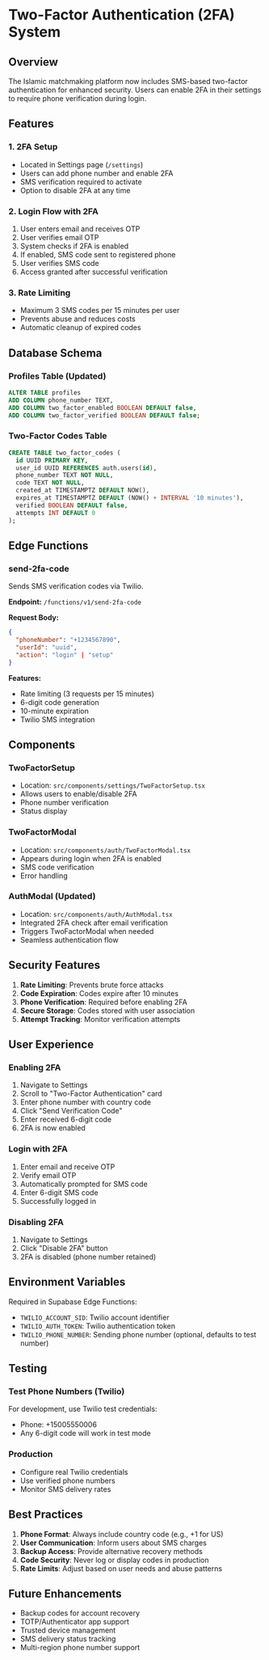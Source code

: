 # Two-Factor Authentication (2FA) System

## Overview
The Islamic matchmaking platform now includes SMS-based two-factor authentication for enhanced security. Users can enable 2FA in their settings to require phone verification during login.

## Features

### 1. 2FA Setup
- Located in Settings page (`/settings`)
- Users can add phone number and enable 2FA
- SMS verification required to activate
- Option to disable 2FA at any time

### 2. Login Flow with 2FA
1. User enters email and receives OTP
2. User verifies email OTP
3. System checks if 2FA is enabled
4. If enabled, SMS code sent to registered phone
5. User verifies SMS code
6. Access granted after successful verification

### 3. Rate Limiting
- Maximum 3 SMS codes per 15 minutes per user
- Prevents abuse and reduces costs
- Automatic cleanup of expired codes

## Database Schema

### Profiles Table (Updated)
```sql
ALTER TABLE profiles 
ADD COLUMN phone_number TEXT,
ADD COLUMN two_factor_enabled BOOLEAN DEFAULT false,
ADD COLUMN two_factor_verified BOOLEAN DEFAULT false;
```

### Two-Factor Codes Table
```sql
CREATE TABLE two_factor_codes (
  id UUID PRIMARY KEY,
  user_id UUID REFERENCES auth.users(id),
  phone_number TEXT NOT NULL,
  code TEXT NOT NULL,
  created_at TIMESTAMPTZ DEFAULT NOW(),
  expires_at TIMESTAMPTZ DEFAULT (NOW() + INTERVAL '10 minutes'),
  verified BOOLEAN DEFAULT false,
  attempts INT DEFAULT 0
);
```

## Edge Functions

### send-2fa-code
Sends SMS verification codes via Twilio.

**Endpoint:** `/functions/v1/send-2fa-code`

**Request Body:**
```json
{
  "phoneNumber": "+1234567890",
  "userId": "uuid",
  "action": "login" | "setup"
}
```

**Features:**
- Rate limiting (3 requests per 15 minutes)
- 6-digit code generation
- 10-minute expiration
- Twilio SMS integration

## Components

### TwoFactorSetup
- Location: `src/components/settings/TwoFactorSetup.tsx`
- Allows users to enable/disable 2FA
- Phone number verification
- Status display

### TwoFactorModal
- Location: `src/components/auth/TwoFactorModal.tsx`
- Appears during login when 2FA is enabled
- SMS code verification
- Error handling

### AuthModal (Updated)
- Location: `src/components/auth/AuthModal.tsx`
- Integrated 2FA check after email verification
- Triggers TwoFactorModal when needed
- Seamless authentication flow

## Security Features

1. **Rate Limiting**: Prevents brute force attacks
2. **Code Expiration**: Codes expire after 10 minutes
3. **Phone Verification**: Required before enabling 2FA
4. **Secure Storage**: Codes stored with user association
5. **Attempt Tracking**: Monitor verification attempts

## User Experience

### Enabling 2FA
1. Navigate to Settings
2. Scroll to "Two-Factor Authentication" card
3. Enter phone number with country code
4. Click "Send Verification Code"
5. Enter received 6-digit code
6. 2FA is now enabled

### Login with 2FA
1. Enter email and receive OTP
2. Verify email OTP
3. Automatically prompted for SMS code
4. Enter 6-digit SMS code
5. Successfully logged in

### Disabling 2FA
1. Navigate to Settings
2. Click "Disable 2FA" button
3. 2FA is disabled (phone number retained)

## Environment Variables

Required in Supabase Edge Functions:
- `TWILIO_ACCOUNT_SID`: Twilio account identifier
- `TWILIO_AUTH_TOKEN`: Twilio authentication token
- `TWILIO_PHONE_NUMBER`: Sending phone number (optional, defaults to test number)

## Testing

### Test Phone Numbers (Twilio)
For development, use Twilio test credentials:
- Phone: +15005550006
- Any 6-digit code will work in test mode

### Production
- Configure real Twilio credentials
- Use verified phone numbers
- Monitor SMS delivery rates

## Best Practices

1. **Phone Format**: Always include country code (e.g., +1 for US)
2. **User Communication**: Inform users about SMS charges
3. **Backup Access**: Provide alternative recovery methods
4. **Code Security**: Never log or display codes in production
5. **Rate Limits**: Adjust based on user needs and abuse patterns

## Future Enhancements

- Backup codes for account recovery
- TOTP/Authenticator app support
- Trusted device management
- SMS delivery status tracking
- Multi-region phone number support
